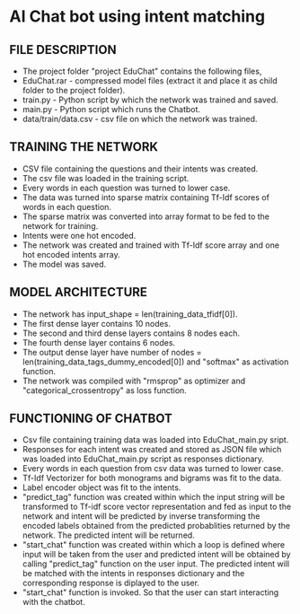 # AI Chat bot using intent matching

## FILE DESCRIPTION

* The project folder "project EduChat" contains the following files,
* EduChat.rar - compressed model files (extract it and place it as child folder to the project folder).
* train.py - Python script by which the network was trained and saved.
* main.py - Python script which runs the Chatbot.
* data/train/data.csv - csv file on which the network was trained.

## TRAINING THE NETWORK

* CSV file containing the questions and their intents was created.
* The csv file was loaded in the training script.
* Every words in each question was turned to lower case.
* The data was turned into sparse matrix containing Tf-Idf scores of words in each question.
* The sparse matrix was converted into array format to be fed to the network for training.
* Intents were one hot encoded.
* The network was created and trained with Tf-Idf score array and one hot encoded
intents array.
* The model was saved.

## MODEL ARCHITECTURE

* The network has input_shape = len(training_data_tfidf[0]).
* The first dense layer contains 10 nodes.
* The second and third dense layers contains 8 nodes each.
* The fourth dense layer contains 6 nodes.
* The output dense layer have number of nodes = len(training_data_tags_dummy_encoded[0])
and "softmax" as activation function.
* The network was compiled with "rmsprop" as optimizer and "categorical_crossentropy" as
loss function.

## FUNCTIONING OF CHATBOT

* Csv file containing training data was loaded into EduChat_main.py sript.
* Responses for each intent was created and stored as JSON file which was loaded into
EduChat_main.py script as responses dictionary.
* Every words in each question from csv data was turned to lower case.
* Tf-Idf Vectorizer for both monograms and bigrams was fit to the data.
* Label encoder object was fit to the intents.
* "predict_tag" function was created within which the input string will be transformed to
Tf-idf score vector representation and fed as input to the network and intent will be
predicted by inverse transforming the encoded labels obtained from the predicted
probablities returned by the network. The predicted intent will be returned.
* "start_chat" function was created within which a loop is defined where input will be taken
from the user and predicted intent will be obtained by calling "predict_tag" function on
the user input. The predicted intent will be matched with the intents in responses dictionary
and the corresponding response is diplayed to the user.
* "start_chat" function is invoked. So that the user can start interacting with the chatbot.
